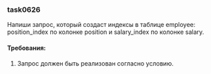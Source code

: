 
### task0626

Напиши запрос, который создаст индексы в таблице employee: position_index по колонке position и salary_index по колонке salary.


#### Требования:
1.	Запрос должен быть реализован согласно условию.

